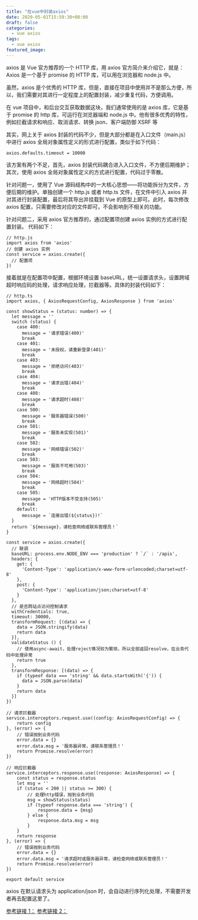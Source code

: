 ```yaml
---
title: "在vue中封装axios"
date: 2020-05-01T15:59:30+08:00
draft: false
categories:
  - vue axios
tags:
  - vue axios
featured_image:
---
```


axios 是 Vue 官方推荐的一个 HTTP 库，用 axios 官方简介来介绍它，就是：Axios 是一个基于 promise 的 HTTP 库，可以用在浏览器和 node.js 中。

虽然，axios 是个优秀的 HTTP 库，但是，直接在项目中使用并不是那么方便，所以，我们需要对其进行一定程度上的配置封装，减少重复代码，方便调用。

在 vue 项目中，和后台交互获取数据这块，我们通常使用的是 axios 库，它是基于 promise 的 http 库，可运行在浏览器端和 node.js 中。他有很多优秀的特性，例如拦截请求和响应、取消请求、转换 json、客户端防御 XSRF 等

其实，网上关于 axios 封装的代码不少，但是大部分都是在入口文件（main.js）中进行 axios 全局对象属性定义的形式进行配置，类似于如下代码：

```
axios.defaults.timeout = 10000
```

该方案有两个不足，首先，axios 封装代码耦合进入入口文件，不方便后期维护；其次，使用 axios 全局对象属性定义的方式进行配置，代码过于零散。

针对问题一，使用了 Vue 源码结构中的一大核心思想——将功能拆分为文件，方便后期的维护。单独创建一个 http.js 或者 http.ts 文件，在文件中引入 axios 并对其进行封装配置，最后将其导出并挂载到 Vue 的原型上即可。此时，每次修改 axios 配置，只需要修改对应的文件即可，不会影响到不相关的功能。

针对问题二，采用 axios 官方推荐的，通过配置项创建 axios 实例的方式进行配置封装。
代码如下：

```
// http.js
import axios from 'axios'
// 创建 axios 实例
const service = axios.create({
  // 配置项
})
```

接着就是在配置项中配置，根据环境设置 baseURL，统一设置请求头，设置跨域超时响应码的处理，请求响应处理，拦截器等。具体的封装代码如下：

```
// http.ts
import axios, { AxiosRequestConfig, AxiosResponse } from 'axios'

const showStatus = (status: number) => {
  let message = ''
  switch (status) {
    case 400:
      message = '请求错误(400)'
      break
    case 401:
      message = '未授权，请重新登录(401)'
      break
    case 403:
      message = '拒绝访问(403)'
      break
    case 404:
      message = '请求出错(404)'
      break
    case 408:
      message = '请求超时(408)'
      break
    case 500:
      message = '服务器错误(500)'
      break
    case 501:
      message = '服务未实现(501)'
      break
    case 502:
      message = '网络错误(502)'
      break
    case 503:
      message = '服务不可用(503)'
      break
    case 504:
      message = '网络超时(504)'
      break
    case 505:
      message = 'HTTP版本不受支持(505)'
      break
    default:
      message = `连接出错(${status})!`
  }
  return `${message}，请检查网络或联系管理员！`
}

const service = axios.create({
  // 联调
  baseURL: process.env.NODE_ENV === 'production' ? `/` : '/apis',
  headers: {
    get: {
      'Content-Type': 'application/x-www-form-urlencoded;charset=utf-8'
    },
    post: {
      'Content-Type': 'application/json;charset=utf-8'
    }
  },
  // 是否跨站点访问控制请求
  withCredentials: true,
  timeout: 30000,
  transformRequest: [(data) => {
    data = JSON.stringify(data)
    return data
  }],
  validateStatus () {
    // 使用async-await，处理reject情况较为繁琐，所以全部返回resolve，在业务代码中处理异常
    return true
  },
  transformResponse: [(data) => {
    if (typeof data === 'string' && data.startsWith('{')) {
      data = JSON.parse(data)
    }
    return data
  }]
})

// 请求拦截器
service.interceptors.request.use((config: AxiosRequestConfig) => {
    return config
}, (error) => {
    // 错误抛到业务代码
    error.data = {}
    error.data.msg = '服务器异常，请联系管理员！'
    return Promise.resolve(error)
})

// 响应拦截器
service.interceptors.response.use((response: AxiosResponse) => {
    const status = response.status
    let msg = ''
    if (status < 200 || status >= 300) {
        // 处理http错误，抛到业务代码
        msg = showStatus(status)
        if (typeof response.data === 'string') {
            response.data = {msg}
        } else {
            response.data.msg = msg
        }
    }
    return response
}, (error) => {
    // 错误抛到业务代码
    error.data = {}
    error.data.msg = '请求超时或服务器异常，请检查网络或联系管理员！'
    return Promise.resolve(error)
})

export default service
```

axios 在默认请求头为 application/json 时，会自动进行序列化处理，不需要开发者再去配置这里了。

[参考链接 1：](https://juejin.im/post/5da90c3e6fb9a04e031c0413)
[参考链接 2：](https://juejin.im/post/5b55c118f265da0f6f1aa354)
